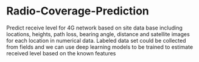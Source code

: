 # Radio-Coverage-Prediction

Predict receive level for 4G network based on site data base including locations, heights, path loss, bearing angle, distance and satellite images for each location in numerical data.
Labeled data set could be collected from fields and we can use deep learning models to be trained to estimate received level based on the known features
